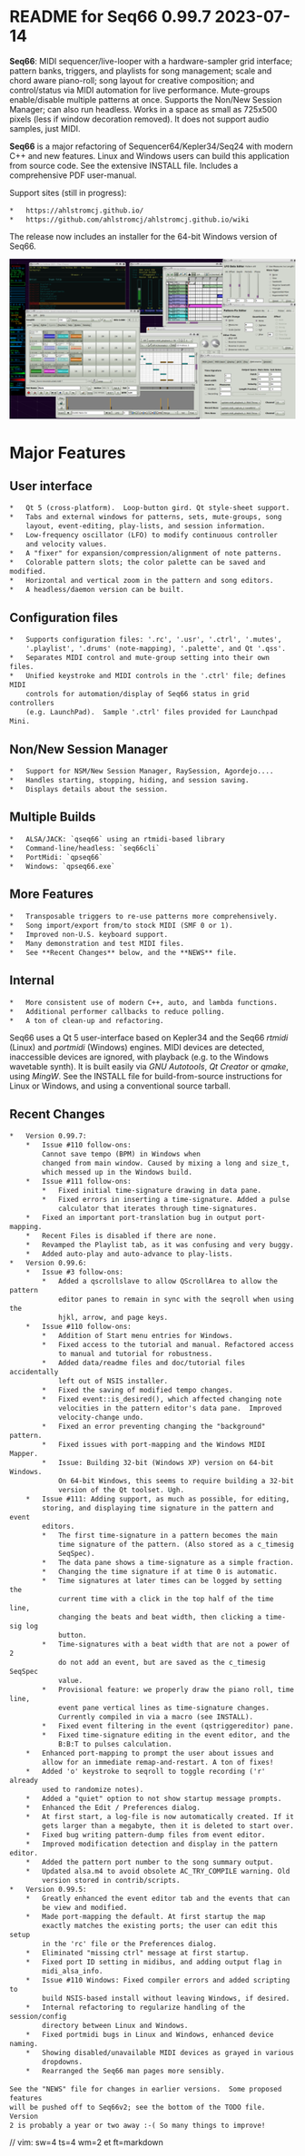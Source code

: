 # README for Seq66 0.99.7 2023-07-14

__Seq66__: MIDI sequencer/live-looper with a hardware-sampler grid interface;
pattern banks, triggers, and playlists for song management; scale and chord
aware piano-roll; song layout for creative composition; and control/status
via MIDI automation for live performance.  Mute-groups enable/disable multiple
patterns at once.  Supports the Non/New Session Manager; can also run headless.
Works in a space as small as 725x500 pixels (less if window decoration removed).
It does not support audio samples, just MIDI.

__Seq66__ is a major refactoring of Sequencer64/Kepler34/Seq24 with modern C++
and new features.  Linux and Windows users can build this application from
source code.  See the extensive INSTALL file.  Includes a comprehensive PDF
user-manual.

Support sites (still in progress):

    *   https://ahlstromcj.github.io/
    *   https://github.com/ahlstromcj/ahlstromcj.github.io/wiki

The release now includes an installer for the 64-bit Windows version of Seq66.

![Alt text](doc/latex/images/main-window/main-windows.png?raw=true "Seq66")

# Major Features

##  User interface

    *   Qt 5 (cross-platform).  Loop-button gird. Qt style-sheet support.
    *   Tabs and external windows for patterns, sets, mute-groups, song
        layout, event-editing, play-lists, and session information.
    *   Low-frequency oscillator (LFO) to modify continuous controller
        and velocity values.
    *   A "fixer" for expansion/compression/alignment of note patterns.
    *   Colorable pattern slots; the color palette can be saved and modified.
    *   Horizontal and vertical zoom in the pattern and song editors.
    *   A headless/daemon version can be built.

##  Configuration files

    *   Supports configuration files: '.rc', '.usr', '.ctrl', '.mutes',
        '.playlist', '.drums' (note-mapping), '.palette', and Qt '.qss'.
    *   Separates MIDI control and mute-group setting into their own files.
    *   Unified keystroke and MIDI controls in the '.ctrl' file; defines MIDI
        controls for automation/display of Seq66 status in grid controllers
        (e.g. LaunchPad).  Sample '.ctrl' files provided for Launchpad Mini.

##  Non/New Session Manager

    *   Support for NSM/New Session Manager, RaySession, Agordejo....
    *   Handles starting, stopping, hiding, and session saving.
    *   Displays details about the session.

##  Multiple Builds

    *   ALSA/JACK: `qseq66` using an rtmidi-based library
    *   Command-line/headless: `seq66cli`
    *   PortMidi: `qpseq66`
    *   Windows: `qpseq66.exe`

##  More Features

    *   Transposable triggers to re-use patterns more comprehensively.
    *   Song import/export from/to stock MIDI (SMF 0 or 1).
    *   Improved non-U.S. keyboard support.
    *   Many demonstration and test MIDI files.
    *   See **Recent Changes** below, and the **NEWS** file.

##  Internal

    *   More consistent use of modern C++, auto, and lambda functions.
    *   Additional performer callbacks to reduce polling.
    *   A ton of clean-up and refactoring.

Seq66 uses a Qt 5 user-interface based on Kepler34 and the Seq66 *rtmidi*
(Linux) and *portmidi* (Windows) engines.  MIDI devices are detected,
inaccessible devices are ignored, with playback (e.g. to the Windows wavetable
synth). It is built easily via *GNU Autotools*, *Qt Creator* or *qmake*, using
*MingW*.  See the INSTALL file for build-from-source instructions for Linux or
Windows, and using a conventional source tarball.

## Recent Changes

    *   Version 0.99.7:
        *   Issue #110 follow-ons:
            Cannot save tempo (BPM) in Windows when
            changed from main window. Caused by mixing a long and size_t,
            which messed up in the Windows build.
        *   Issue #111 follow-ons:
            *   Fixed initial time-signature drawing in data pane.
            *   Fixed errors in inserting a time-signature. Added a pulse
                calculator that iterates through time-signatures.
        *   Fixed an important port-translation bug in output port-mapping.
        *   Recent Files is disabled if there are none.
        *   Revamped the Playlist tab, as it was confusing and very buggy.
        *   Added auto-play and auto-advance to play-lists.
    *   Version 0.99.6:
        *   Issue #3 follow-ons:
            *   Added a qscrollslave to allow QScrollArea to allow the pattern
                editor panes to remain in sync with the seqroll when using the
                hjkl, arrow, and page keys.
        *   Issue #110 follow-ons:
            *   Addition of Start menu entries for Windows.
            *   Fixed access to the tutorial and manual. Refactored access
                to manual and tutorial for robustness.
            *   Added data/readme files and doc/tutorial files accidentally
                left out of NSIS installer.
            *   Fixed the saving of modified tempo changes.
            *   Fixed event::is_desired(), which affected changing note
                velocities in the pattern editor's data pane.  Improved
                velocity-change undo.
            *   Fixed an error preventing changing the "background" pattern.
            *   Fixed issues with port-mapping and the Windows MIDI Mapper.
            *   Issue: Building 32-bit (Windows XP) version on 64-bit Windows.
                On 64-bit Windows, this seems to require building a 32-bit
                version of the Qt toolset. Ugh.
        *   Issue #111: Adding support, as much as possible, for editing,
            storing, and displaying time signature in the pattern and event
            editors.
            *   The first time-signature in a pattern becomes the main
                time signature of the pattern. (Also stored as a c_timesig
                SeqSpec).
            *   The data pane shows a time-signature as a simple fraction.
            *   Changing the time signature if at time 0 is automatic.
            *   Time signatures at later times can be logged by setting the
                current time with a click in the top half of the time line,
                changing the beats and beat width, then clicking a time-sig log
                button.
            *   Time-signatures with a beat width that are not a power of 2
                do not add an event, but are saved as the c_timesig SeqSpec
                value.
            *   Provisional feature: we properly draw the piano roll, time line,
                event pane vertical lines as time-signature changes.
                Currently compiled in via a macro (see INSTALL).
            *   Fixed event filtering in the event (qstriggereditor) pane.
            *   Fixed time-signature editing in the event editor, and the
                B:B:T to pulses calculation.
        *   Enhanced port-mapping to prompt the user about issues and
            allow for an immediate remap-and-restart. A ton of fixes!
        *   Added 'o' keystroke to seqroll to toggle recording ('r' already
            used to randomize notes).
        *   Added a "quiet" option to not show startup message prompts.
        *   Enhanced the Edit / Preferences dialog.
        *   At first start, a log-file is now automatically created. If it
            gets larger than a megabyte, then it is deleted to start over.
        *   Fixed bug writing pattern-dump files from event editor.
        *   Improved modification detection and display in the pattern editor.
        *   Added the pattern port number to the song summary output.
        *   Updated alsa.m4 to avoid obsolete AC_TRY_COMPILE warning. Old
            version stored in contrib/scripts.
    *   Version 0.99.5:
        *   Greatly enhanced the event editor tab and the events that can
            be view and modified.
        *   Made port-mapping the default. At first startup the map
            exactly matches the existing ports; the user can edit this setup
            in the 'rc' file or the Preferences dialog.
        *   Eliminated "missing ctrl" message at first startup.
        *   Fixed port ID setting in midibus, and adding output flag in
            midi_alsa_info.
        *   Issue #110 Windows: Fixed compiler errors and added scripting to
            build NSIS-based install without leaving Windows, if desired.
        *   Internal refactoring to regularize handling of the session/config
            directory between Linux and Windows.
        *   Fixed portmidi bugs in Linux and Windows, enhanced device naming.
        *   Showing disabled/unavailable MIDI devices as grayed in various
            dropdowns.
        *   Rearranged the Seq66 man pages more sensibly.

    See the "NEWS" file for changes in earlier versions.  Some proposed features
    will be pushed off to Seq66v2; see the bottom of the TODO file. Version
    2 is probably a year or two away :-( So many things to improve!

// vim: sw=4 ts=4 wm=2 et ft=markdown
